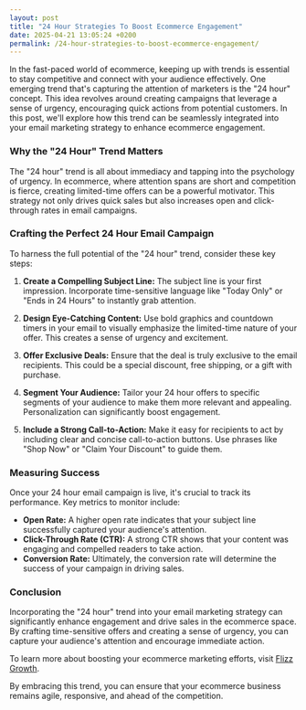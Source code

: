 ```yaml
---
layout: post
title: "24 Hour Strategies To Boost Ecommerce Engagement"
date: 2025-04-21 13:05:24 +0200
permalink: /24-hour-strategies-to-boost-ecommerce-engagement/
---
```



In the fast-paced world of ecommerce, keeping up with trends is essential to stay competitive and connect with your audience effectively. One emerging trend that's capturing the attention of marketers is the "24 hour" concept. This idea revolves around creating campaigns that leverage a sense of urgency, encouraging quick actions from potential customers. In this post, we'll explore how this trend can be seamlessly integrated into your email marketing strategy to enhance ecommerce engagement.

### Why the "24 Hour" Trend Matters

The "24 hour" trend is all about immediacy and tapping into the psychology of urgency. In ecommerce, where attention spans are short and competition is fierce, creating limited-time offers can be a powerful motivator. This strategy not only drives quick sales but also increases open and click-through rates in email campaigns.

### Crafting the Perfect 24 Hour Email Campaign

To harness the full potential of the "24 hour" trend, consider these key steps:

1. **Create a Compelling Subject Line:** The subject line is your first impression. Incorporate time-sensitive language like "Today Only" or "Ends in 24 Hours" to instantly grab attention.

2. **Design Eye-Catching Content:** Use bold graphics and countdown timers in your email to visually emphasize the limited-time nature of your offer. This creates a sense of urgency and excitement.

3. **Offer Exclusive Deals:** Ensure that the deal is truly exclusive to the email recipients. This could be a special discount, free shipping, or a gift with purchase.

4. **Segment Your Audience:** Tailor your 24 hour offers to specific segments of your audience to make them more relevant and appealing. Personalization can significantly boost engagement.

5. **Include a Strong Call-to-Action:** Make it easy for recipients to act by including clear and concise call-to-action buttons. Use phrases like "Shop Now" or "Claim Your Discount" to guide them.

### Measuring Success

Once your 24 hour email campaign is live, it's crucial to track its performance. Key metrics to monitor include:

- **Open Rate:** A higher open rate indicates that your subject line successfully captured your audience's attention.
- **Click-Through Rate (CTR):** A strong CTR shows that your content was engaging and compelled readers to take action.
- **Conversion Rate:** Ultimately, the conversion rate will determine the success of your campaign in driving sales.

### Conclusion

Incorporating the "24 hour" trend into your email marketing strategy can significantly enhance engagement and drive sales in the ecommerce space. By crafting time-sensitive offers and creating a sense of urgency, you can capture your audience's attention and encourage immediate action. 

To learn more about boosting your ecommerce marketing efforts, visit [Flizz Growth](https://flizzgrowth.com).

By embracing this trend, you can ensure that your ecommerce business remains agile, responsive, and ahead of the competition.